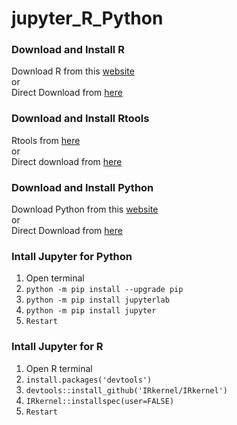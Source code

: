 # jupyter_R_Python
### Download and Install R

Download R from this [website](https://cran.r-project.org/bin/windows/base/) <br>
or <br> 
Direct Download from [here](https://cran.r-project.org/bin/windows/base/R-4.4.2-win.exe)

### Download and Install Rtools

Rtools from [here](https://cran.r-project.org/bin/windows/Rtools/rtools44/files/rtools44-6459-6401.exe) <br>
or <br>
Direct download from [here](https://cran.r-project.org/bin/windows/Rtools/rtools44/files/rtools44-6459-6401.exe)

### Download and Install Python


Download Python from this [website](https://www.python.org/downloads/) <br>
or <br> 
Direct Download from [here](https://www.python.org/ftp/python/3.13.2/python-3.13.2-amd64.exe)

### Intall Jupyter for Python
1. Open terminal
2. `python -m pip install --upgrade pip`
3. `python -m pip install jupyterlab`
4. `python -m pip install jupyter`
5. `Restart`

### Intall Jupyter for R
1. Open R terminal
2. `install.packages('devtools')`
3. `devtools::install_github('IRkernel/IRkernel')`
4. `IRkernel::installspec(user=FALSE)`
5. `Restart`
